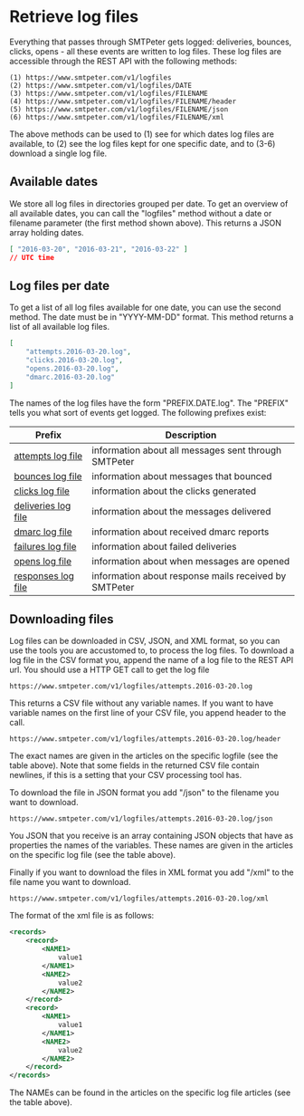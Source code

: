 # Retrieve log files

Everything that passes through SMTPeter gets logged: deliveries, bounces,
clicks, opens - all these events are written to log files. These log
files are accessible through the REST API with the following methods:

```text
(1) https://www.smtpeter.com/v1/logfiles
(2) https://www.smtpeter.com/v1/logfiles/DATE
(3) https://www.smtpeter.com/v1/logfiles/FILENAME
(4) https://www.smtpeter.com/v1/logfiles/FILENAME/header
(5) https://www.smtpeter.com/v1/logfiles/FILENAME/json
(6) https://www.smtpeter.com/v1/logfiles/FILENAME/xml
```

The above methods can be used to (1) see for which dates log files are 
available, to (2) see the log files kept for one specific date, and to 
(3-6) download a single log file.


## Available dates

We store all log files in directories grouped per date. To get an overview 
of all available dates, you can call the "logfiles" method without a
date or filename parameter (the first method shown above). This returns a 
JSON array holding dates.

```json
[ "2016-03-20", "2016-03-21", "2016-03-22" ]
// UTC time
```


## Log files per date

To get a list of all log files available for one date, you can use the 
second method. The date must be in "YYYY-MM-DD" format. This method
returns a list of all available log files.

```json
[
    "attempts.2016-03-20.log",
    "clicks.2016-03-20.log",
    "opens.2016-03-20.log",
    "dmarc.2016-03-20.log"
]
```

The names of the log files have the form "PREFIX.DATE.log". The "PREFIX" 
tells you what sort of events get logged. The following 
prefixes exist:

| Prefix                                                | Description                                           |
| ----------------------------------------------------- | ----------------------------------------------------- |
| [attempts log file](log-attempts "attempts log file") | information about all messages sent through SMTPeter  |
| [bounces log file](log-bounces "bounces log file")    | information about messages that bounced               |
| [clicks log file](log-clicks "clicks log file")       | information about the clicks generated                |
| [deliveries log file](log-deliveries)                 | information about the messages delivered              |
| [dmarc log file](log-dmarc)                           | information about received dmarc reports              |
| [failures log file](log-failures)                     | information about failed deliveries                   |
| [opens log file](log-opens "opens log file")          | information about when messages are opened            |
| [responses log file](log-responses)                   | information about response mails received by SMTPeter |


## Downloading files

Log files can be downloaded in CSV, JSON, and XML format, so you can use
the tools you are accustomed to, to process the log files. 
To download a log file in the CSV format you, append the name of a log
file to the REST API url. You should use a HTTP GET call to get the log file

```text
https://www.smtpeter.com/v1/logfiles/attempts.2016-03-20.log
```

This returns a CSV file without any variable names. If you want to have
variable names on the first line of your CSV file, you append header to the
call.

```text
https://www.smtpeter.com/v1/logfiles/attempts.2016-03-20.log/header
```

The exact names are given in the articles on the specific logfile (see the
table above). Note that some fields in the returned CSV file contain
newlines, if this is a setting that your CSV processing tool has.

To download the file in JSON format you add "/json" to the filename you
want to download.

```text
https://www.smtpeter.com/v1/logfiles/attempts.2016-03-20.log/json
```

You JSON that you receive is an array containing JSON objects that have
as properties the names of the variables. These names are given in the
articles on the specific log file (see the table above).

Finally if you want to download the files in XML format you add "/xml" to
the file name you want to download.

```text
https://www.smtpeter.com/v1/logfiles/attempts.2016-03-20.log/xml
```

The format of the xml file is as follows:

```xml
<records>
    <record>
        <NAME1>
            value1
        </NAME1>
        <NAME2>
            value2
        </NAME2>
    </record>
    <record>
        <NAME1>
            value1
        </NAME1>
        <NAME2>
            value2
        </NAME2>
    </record>
</records>
```

The NAMEs can be found in the articles on the specific log file articles
(see the table above).